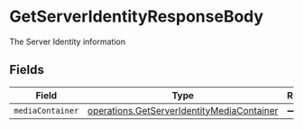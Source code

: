# GetServerIdentityResponseBody

The Server Identity information


## Fields

| Field                                                                                                    | Type                                                                                                     | Required                                                                                                 | Description                                                                                              |
| -------------------------------------------------------------------------------------------------------- | -------------------------------------------------------------------------------------------------------- | -------------------------------------------------------------------------------------------------------- | -------------------------------------------------------------------------------------------------------- |
| `mediaContainer`                                                                                         | [operations.GetServerIdentityMediaContainer](../../models/operations/getserveridentitymediacontainer.md) | :heavy_minus_sign:                                                                                       | N/A                                                                                                      |